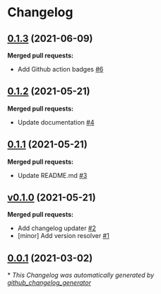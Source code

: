 # Changelog

## [0.1.3](https://github.com/yogingale/github-actions-guinea-pig/tree/0.1.3) (2021-06-09)

**Merged pull requests:**

- Add Github action badges [\#6](https://github.com/yogingale/github-actions-guinea-pig/pull/6)

## [0.1.2](https://github.com/yogingale/github-actions-guinea-pig/tree/0.1.2) (2021-05-21)

**Merged pull requests:**

- Update documentation [\#4](https://github.com/yogingale/github-actions-guinea-pig/pull/4)

## [0.1.1](https://github.com/yogingale/github-actions-guinea-pig/tree/0.1.1) (2021-05-21)

**Merged pull requests:**

- Update README.md [\#3](https://github.com/yogingale/github-actions-guinea-pig/pull/3)

## [v0.1.0](https://github.com/yogingale/github-actions-guinea-pig/tree/v0.1.0) (2021-05-21)

**Merged pull requests:**

- Add changelog updater [\#2](https://github.com/yogingale/github-actions-guinea-pig/pull/2)
- \[minor\] Add version resolver [\#1](https://github.com/yogingale/github-actions-guinea-pig/pull/1)

## [0.0.1](https://github.com/yogingale/github-actions-guinea-pig/tree/0.0.1) (2021-03-02)



\* *This Changelog was automatically generated by [github_changelog_generator](https://github.com/github-changelog-generator/github-changelog-generator)*
